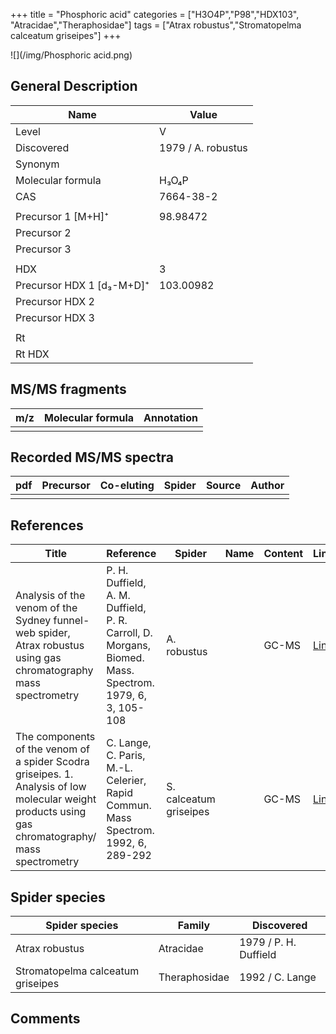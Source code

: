 +++
title = "Phosphoric acid"
categories = ["H3O4P","P98","HDX103",
"Atracidae","Theraphosidae"]
tags = ["Atrax robustus","Stromatopelma calceatum griseipes"]
+++

![](/img/Phosphoric acid.png)

## General Description

| Name                      | Value              |
|---------------------------|--------------------|
| Level                     | V                  |
| Discovered                | 1979 / A. robustus |
| Synonym                   |                    |
| Molecular formula         | H₃O₄P              |
| CAS                       | 7664-38-2          |
|                           |                    |
| Precursor 1 [M+H]⁺        | 98.98472           |
| Precursor 2               |                    |
| Precursor 3               |                    |
|                           |                    |
| HDX                       | 3                  |
| Precursor HDX 1 [d₃-M+D]⁺ | 103.00982          |
| Precursor HDX 2           |                    |
| Precursor HDX 3           |                    |
|                           |                    |
| Rt                        |                    |
| Rt HDX                    |                    |

## MS/MS fragments

| m/z | Molecular formula | Annotation |
|-----|-------------------|------------|
|     |                   |            |

## Recorded MS/MS spectra

| pdf | Precursor | Co-eluting | Spider | Source | Author |
|-----|-----------|------------|--------|--------|--------|
|     |           |            |        |        |        |

## References

| Title                                                                                                                                              | Reference                                                                                              | Spider                 | Name | Content | Link                                   |
|----------------------------------------------------------------------------------------------------------------------------------------------------|--------------------------------------------------------------------------------------------------------|------------------------|------|---------|----------------------------------------|
| Analysis of the venom of the Sydney funnel-web spider, Atrax robustus using gas chromatography mass spectrometry                                   | P. H. Duffield, A. M. Duffield, P. R. Carroll, D. Morgans, Biomed. Mass. Spectrom. 1979, 6, 3, 105-108 | A. robustus            |      | GC-MS   | [Link](https://doi.org/10.1002/bms.1200060305) |
| The components of the venom of a spider Scodra griseipes. 1. Analysis of low molecular weight products using gas chromatography/ mass spectrometry | C. Lange, C. Paris, M.-L. Celerier, Rapid Commun. Mass Spectrom. 1992, 6, 289-292                                                                                                                | S. calceatum griseipes |         | GC-MS         | [Link](https://doi.org/10.1002/rcm.1290060413)                                   |

## Spider species

| Spider species                    | Family        | Discovered            |
|-----------------------------------|---------------|-----------------------|
| Atrax robustus                    | Atracidae     | 1979 / P. H. Duffield |
| Stromatopelma calceatum griseipes | Theraphosidae | 1992 / C. Lange       |

## Comments